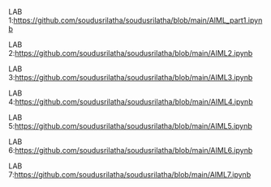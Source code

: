 LAB 1:https://github.com/soudusrilatha/soudusrilatha/blob/main/AIML_part1.ipynb

 
LAB 2:https://github.com/soudusrilatha/soudusrilatha/blob/main/AIML2.ipynb


LAB 3:https://github.com/soudusrilatha/soudusrilatha/blob/main/AIML3.ipynb


LAB 4:https://github.com/soudusrilatha/soudusrilatha/blob/main/AIML4.ipynb


LAB 5:https://github.com/soudusrilatha/soudusrilatha/blob/main/AIML5.ipynb


LAB 6:https://github.com/soudusrilatha/soudusrilatha/blob/main/AIML6.ipynb


LAB 7:https://github.com/soudusrilatha/soudusrilatha/blob/main/AIML7.ipynb
